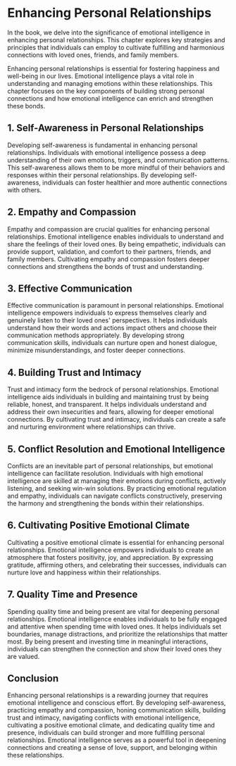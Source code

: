 # Enhancing Personal Relationships

In the book, we delve into the significance of emotional intelligence in enhancing personal relationships. This chapter explores key strategies and principles that individuals can employ to cultivate fulfilling and harmonious connections with loved ones, friends, and family members.

Enhancing personal relationships is essential for fostering happiness and well-being in our lives. Emotional intelligence plays a vital role in understanding and managing emotions within these relationships. This chapter focuses on the key components of building strong personal connections and how emotional intelligence can enrich and strengthen these bonds.

## 1\. Self-Awareness in Personal Relationships

Developing self-awareness is fundamental in enhancing personal relationships. Individuals with emotional intelligence possess a deep understanding of their own emotions, triggers, and communication patterns. This self-awareness allows them to be more mindful of their behaviors and responses within their personal relationships. By developing self-awareness, individuals can foster healthier and more authentic connections with others.

## 2\. Empathy and Compassion

Empathy and compassion are crucial qualities for enhancing personal relationships. Emotional intelligence enables individuals to understand and share the feelings of their loved ones. By being empathetic, individuals can provide support, validation, and comfort to their partners, friends, and family members. Cultivating empathy and compassion fosters deeper connections and strengthens the bonds of trust and understanding.

## 3\. Effective Communication

Effective communication is paramount in personal relationships. Emotional intelligence empowers individuals to express themselves clearly and genuinely listen to their loved ones' perspectives. It helps individuals understand how their words and actions impact others and choose their communication methods appropriately. By developing strong communication skills, individuals can nurture open and honest dialogue, minimize misunderstandings, and foster deeper connections.

## 4\. Building Trust and Intimacy

Trust and intimacy form the bedrock of personal relationships. Emotional intelligence aids individuals in building and maintaining trust by being reliable, honest, and transparent. It helps individuals understand and address their own insecurities and fears, allowing for deeper emotional connections. By cultivating trust and intimacy, individuals can create a safe and nurturing environment where relationships can thrive.

## 5\. Conflict Resolution and Emotional Intelligence

Conflicts are an inevitable part of personal relationships, but emotional intelligence can facilitate resolution. Individuals with high emotional intelligence are skilled at managing their emotions during conflicts, actively listening, and seeking win-win solutions. By practicing emotional regulation and empathy, individuals can navigate conflicts constructively, preserving the harmony and strengthening the bonds within their relationships.

## 6\. Cultivating Positive Emotional Climate

Cultivating a positive emotional climate is essential for enhancing personal relationships. Emotional intelligence empowers individuals to create an atmosphere that fosters positivity, joy, and appreciation. By expressing gratitude, affirming others, and celebrating their successes, individuals can nurture love and happiness within their relationships.

## 7\. Quality Time and Presence

Spending quality time and being present are vital for deepening personal relationships. Emotional intelligence enables individuals to be fully engaged and attentive when spending time with loved ones. It helps individuals set boundaries, manage distractions, and prioritize the relationships that matter most. By being present and investing time in meaningful interactions, individuals can strengthen the connection and show their loved ones they are valued.

## Conclusion

Enhancing personal relationships is a rewarding journey that requires emotional intelligence and conscious effort. By developing self-awareness, practicing empathy and compassion, honing communication skills, building trust and intimacy, navigating conflicts with emotional intelligence, cultivating a positive emotional climate, and dedicating quality time and presence, individuals can build stronger and more fulfilling personal relationships. Emotional intelligence serves as a powerful tool in deepening connections and creating a sense of love, support, and belonging within these relationships.

